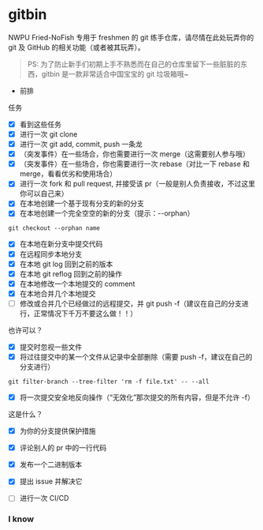 # gitbin

NWPU Fried-NoFish 专用于 freshmen 的 git 练手仓库，请尽情在此处玩弄你的 git 及 GitHub 的相关功能（或者被其玩弄）。

> PS: 为了防止新手们初期上手不熟悉而在自己的仓库里留下一些脏脏的东西，gitbin 是一款非常适合中国宝宝的 git 垃圾箱哦~

- 前排

任务

- [x] 看到这些任务
- [x] 进行一次 git clone
- [x] 进行一次 git add, commit, push 一条龙
- [x] （突发事件）在一些场合，你也需要进行一次 merge（这需要别人参与哦）
- [x] （突发事件）在一些场合，你也需要进行一次 rebase（对比一下 rebase 和 merge，看看优劣和使用场合）
- [x] 进行一次 fork 和 pull request, 并接受该 pr（一般是别人负责接收，不过这里你可以自己来）
- [x] 在本地创建一个基于现有分支的新的分支
- [x] 在本地创建一个完全空空的新的分支（提示：--orphan）
```shell
git checkout --orphan name
```
- [x] 在本地在新分支中提交代码
- [x] 在远程同步本地分支
- [x] 在本地 git log 回到之前的版本
- [x] 在本地 git reflog 回到之前的操作
- [x] 在本地修改一个本地提交的 comment
- [x] 在本地合并几个本地提交
- [ ] 修改或合并几个已经做过的远程提交，并 git push -f（建议在自己的分支进行，正常情况下千万不要这么做！！）

也许可以？

- [x] 提交时忽视一些文件
- [x] 将过往提交中的某一个文件从记录中全部删除（需要 push -f，建议在自己的分支进行）
```shell
git filter-branch --tree-filter 'rm -f file.txt' -- --all
```
- [x] 将一次提交安全地反向操作（“无效化”那次提交的所有内容，但是不允许 -f）

这是什么？

- [x] 为你的分支提供保护措施
- [x] 评论别人的 pr 中的一行代码
- [x] 发布一个二进制版本
- [x] 提出 issue 并解决它
- [ ] 进行一次 CI/CD


### I know